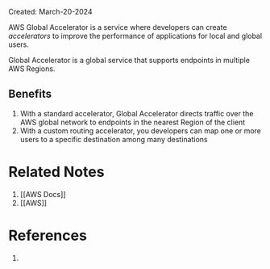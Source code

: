 Created: March-20-2024

AWS Global Accelerator is a service where developers can create *accelerators* to improve the performance of applications for local and global users.

Global Accelerator is a global service that supports endpoints in multiple AWS Regions.
## Benefits

1. With a standard accelerator, Global Accelerator directs traffic over the AWS global network to endpoints in the nearest Region of the client
2. With a custom routing accelerator, you developers can map one or more users to a specific destination among many destinations
# Related Notes

1. [[AWS Docs]]
2. [[AWS]]
# References

1. 
